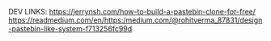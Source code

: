 DEV LINKS:
https://jerrynsh.com/how-to-build-a-pastebin-clone-for-free/
https://readmedium.com/en/https:/medium.com/@rohitverma_87831/design-pastebin-like-system-f713256fc99d
